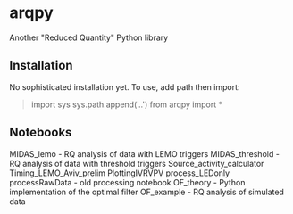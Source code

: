 # arqpy
Another "Reduced Quantity" Python library

## Installation
No sophisticated installation yet. To use, add path then import:
> import sys
> sys.path.append('..')
> from arqpy import *

## Notebooks
MIDAS_lemo - RQ analysis of data with LEMO triggers
MIDAS_threshold - RQ analysis of data with threshold triggers
Source_activity_calculator
Timing_LEMO_Aviv_prelim
PlottingIVRVPV
process_LEDonly
processRawData - old processing notebook
OF_theory - Python implementation of the optimal filter
OF_example - RQ analysis of simulated data
